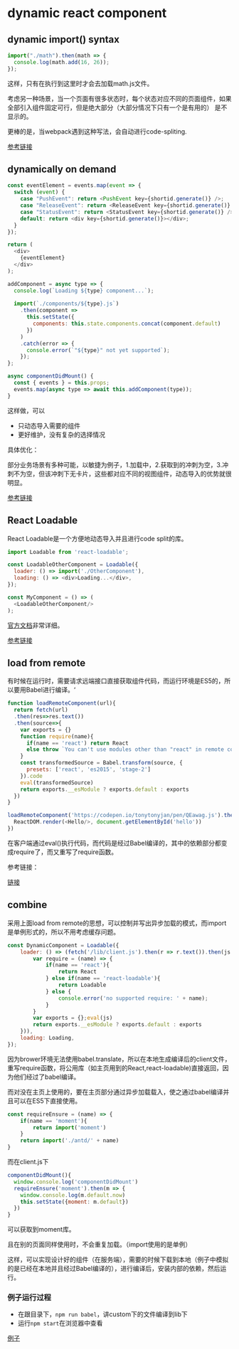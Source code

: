 # dynamic react component

## dynamic import() syntax

```javascript
import("./math").then(math => {
  console.log(math.add(16, 26));
});
```

这样，只有在执行到这里时才会去加载math.js文件。

考虑另一种场景，当一个页面有很多状态时，每个状态对应不同的页面组件，如果全部引入组件固定可行，但是绝大部分（大部分情况下只有一个是有用的）
是不显示的。

更棒的是，当webpack遇到这种写法，会自动进行code-spliting.

[参考链接](https://reactjs.org/docs/code-splitting.html#import)

## dynamically on demand

```javascript
const eventElement = events.map(event => {
  switch (event) {
    case "PushEvent": return <PushEvent key={shortid.generate()} />;
    case "ReleaseEvent": return <ReleaseEvent key={shortid.generate()} />;
    case "StatusEvent": return <StatusEvent key={shortid.generate()} />;
    default: return <div key={shortid.generate()}></div>;
  }
});

return (
  <div>
    {eventElement}
  </div>
);
```

```javascript
addComponent = async type => {
  console.log(`Loading ${type} component...`);
  
  import(`./components/${type}.js`)
    .then(component =>
      this.setState({
        components: this.state.components.concat(component.default)
      })
    )
    .catch(error => {
      console.error(`"${type}" not yet supported`);
    });
};

async componentDidMount() {
  const { events } = this.props;
  events.map(async type => await this.addComponent(type));
}
```

这样做，可以

- 只动态导入需要的组件
- 更好维护，没有复杂的选择情况

具体优化：

部分业务场景有多种可能，以敏捷为例子，1.加载中，2.获取到的冲刺为空，3.冲刺不为空，但该冲刺下无卡片，这些都对应不同的视图组件，动态导入的优势就很明显。

[参考链接](https://www.slightedgecoder.com/2017/12/03/loading-react-components-dynamically-demand/)

## React Loadable

React Loadable是一个方便地动态导入并且进行code split的库。

```javascript
import Loadable from 'react-loadable';

const LoadableOtherComponent = Loadable({
  loader: () => import('./OtherComponent'),
  loading: () => <div>Loading...</div>,
});

const MyComponent = () => (
  <LoadableOtherComponent/>
);
```

[官方文档](https://github.com/jamiebuilds/react-loadable)非常详细。

[参考链接](https://reactjs.org/docs/code-splitting.html#react-loadable)

## load from remote

有时候在运行时，需要请求远端接口直接获取组件代码，而运行环境是ES5的，所以要用Babel进行编译。‘

```javascript
function loadRemoteComponent(url){
  return fetch(url)
  .then(res=>res.text())
  .then(source=>{
    var exports = {}
    function require(name){
      if(name == 'react') return React
      else throw `You can't use modules other than "react" in remote component.`
    }
    const transformedSource = Babel.transform(source, {
      presets: ['react', 'es2015', 'stage-2']
    }).code
    eval(transformedSource)
    return exports.__esModule ? exports.default : exports
  })
}

loadRemoteComponent('https://codepen.io/tonytonyjan/pen/QEawag.js').then((Hello) => {
  ReactDOM.render(<Hello/>, document.getElementById('hello'))
})
```

在客户端通过eval()执行代码，而代码是经过Babel编译的，其中的依赖部分都变成require了，而又重写了require函数。

参考链接：

[链接](https://codepen.io/qborreda/pen/JZyEaj)

## combine

采用上面load from remote的思想，可以控制并写出异步加载的模式，而import是单例形式的，所以不用考虑缓存问题。

```javascript
const DynamicComponent = Loadable({
    loader: () => (fetch('/lib/client.js').then(r => r.text()).then(js => {
        var require = (name) => {
            if(name == 'react'){
                return React
            } else if(name == 'react-loadable'){
                return Loadable
            } else {
                console.error('no supported require: ' + name);
            }
        }
        var exports = {};eval(js)
        return exports.__esModule ? exports.default : exports
    })),
    loading: Loading,
});
```

因为brower环境无法使用babel.translate，所以在本地生成编译后的client文件，重写require函数，将公用库（如主页用到的React,react-loadable)直接返回，因为他们经过了babel编译。

而对没在主页上使用的，要在主页部分通过异步加载载入，使之通过babel编译并且可以在ES5下直接使用。

```javascript
const requireEnsure = (name) => {
    if(name == 'moment'){
        return import('moment')
    }
    return import('./antd/' + name)
}
```

而在client.js下

```javascript
componentDidMount(){
  window.console.log('componentDidMount')
  requireEnsure('moment').then(m => {
    window.console.log(m.default.now)
    this.setState({moment: m.default})
  })
}
```

可以获取到moment库。

且在别的页面同样使用时，不会重复加载。（import使用的是单例）

这样，可以实现设计好的组件（在服务端），需要的时候下载到本地（例子中模拟的是已经在本地并且经过Babel编译的），进行编译后，安装内部的依赖，然后运行。

### 例子运行过程

- 在跟目录下，`npm run babel`，讲custom下的文件编译到lib下
- 运行`npm start`在浏览器中查看

[例子](https://github.com/HuangQiii/Daily/blob/master/928-reactDyCmp/)
